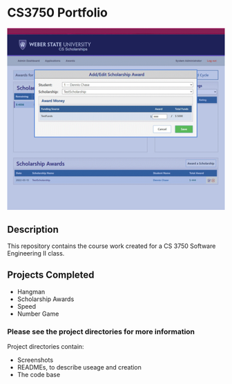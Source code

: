 # CS3750 Portfolio
![All projects screen shots GIF](AllProjects.gif)

## Description
This repository contains the course work created for a CS 3750 Software Engineering II class.

## Projects Completed
- Hangman
- Scholarship Awards
- Speed
- Number Game

### Please see the project directories for more information
Project directories contain:<br>
- Screenshots
- READMEs, to describe useage and creation
- The code base
